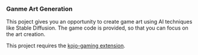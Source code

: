 ### Ganme Art Generation

This poject gives you an opportunity to create game art using AI techniques like Stable Diffusion. The game code is provided, so that you can focus on the art creation. 

This project requires the [kojo-gaming extension](https://github.com/litan/kojo-gaming).


